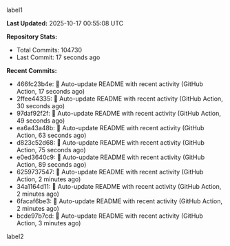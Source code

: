 
label1 
<!-- ACTIVITY_START -->
**Last Updated:** 2025-10-17 00:55:08 UTC

**Repository Stats:**
- Total Commits: 104730
- Last Commit: 17 seconds ago

**Recent Commits:**
- 466fc23b4e: 🤖 Auto-update README with recent activity (GitHub Action, 17 seconds ago)
- 2ffee44335: 🤖 Auto-update README with recent activity (GitHub Action, 30 seconds ago)
- 97daf92f2f: 🤖 Auto-update README with recent activity (GitHub Action, 49 seconds ago)
- ea6a43a48b: 🤖 Auto-update README with recent activity (GitHub Action, 63 seconds ago)
- d823c52d68: 🤖 Auto-update README with recent activity (GitHub Action, 75 seconds ago)
- e0ed3640c9: 🤖 Auto-update README with recent activity (GitHub Action, 89 seconds ago)
- 6259737547: 🤖 Auto-update README with recent activity (GitHub Action, 2 minutes ago)
- 34a1164d11: 🤖 Auto-update README with recent activity (GitHub Action, 2 minutes ago)
- 6facaf6be3: 🤖 Auto-update README with recent activity (GitHub Action, 2 minutes ago)
- bcde97b7cd: 🤖 Auto-update README with recent activity (GitHub Action, 3 minutes ago)
<!-- ACTIVITY_END -->

label2
